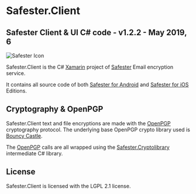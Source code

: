 # Safester.Client

## Safester Client & UI C# code - v1.2.2 - May 2019, 6



<img src="https://www.runsafester.net/img/safester-new-64x64.png" alt="Safester Icon"/>



Safester.Client is the C# [Xamarin](https://visualstudio.microsoft.com/xamarin/) project of [Safester](https://www.safester.net) Email encryption service. 

It contains all source code of both [Safester for Android](https://safester.net/install_android/) and [Safester for iOS](https://safester.net/install_ios/) Editions. 

## Cryptography & OpenPGP

Safester.Client text and file encryptions are made with the  [OpenPGP](https://www.openpgp.org/)  cryptography protocol. The underlying base OpenPGP crypto library used is [Bouncy Castle](http://www.bouncycastle.org/csharp/). 

The [OpenPGP](https://www.openpgp.org/) calls are all wrapped using the [Safester.Cryptolibrary](https://github.com/kawansoft/Safester.CryptoLibrary) intermediate C# library.

## License

Safester.Client is licensed with the LGPL  2.1 license. 





